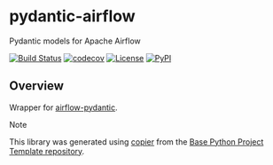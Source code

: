 # pydantic-airflow

Pydantic models for Apache Airflow

[![Build Status](https://github.com/airflow-laminar/pydantic-airflow/actions/workflows/build.yml/badge.svg?branch=main&event=push)](https://github.com/airflow-laminar/pydantic-airflow/actions/workflows/build.yml)
[![codecov](https://codecov.io/gh/airflow-laminar/pydantic-airflow/branch/main/graph/badge.svg)](https://codecov.io/gh/airflow-laminar/pydantic-airflow)
[![License](https://img.shields.io/github/license/airflow-laminar/pydantic-airflow)](https://github.com/airflow-laminar/pydantic-airflow)
[![PyPI](https://img.shields.io/pypi/v/pydantic-airflow.svg)](https://pypi.python.org/pypi/pydantic-airflow)

## Overview
Wrapper for [airflow-pydantic](https://github.com/airflow-laminar/airflow-pydantic).


> [!NOTE]
> This library was generated using [copier](https://copier.readthedocs.io/en/stable/) from the [Base Python Project Template repository](https://github.com/python-project-templates/base).
